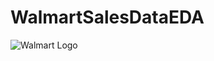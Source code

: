 # WalmartSalesDataEDA
![Walmart Logo](https://upload.wikimedia.org/wikipedia/commons/thumb/4/48/Walmart_logo.svg/1024px-Walmart_logo.svg.png)
